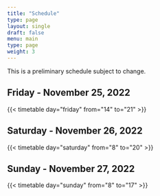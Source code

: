 ```yaml
---
title: "Schedule"
type: page
layout: single
draft: false
menu: main
type: page
weight: 3
---
```


This is a preliminary schedule subject to change.

## Friday - November 25, 2022
{{< timetable day="friday" from="14" to="21" >}}

## Saturday - November 26, 2022
{{< timetable day="saturday" from="8" to="20" >}}

## Sunday - November 27, 2022
{{< timetable day="sunday" from="8" to="17" >}}
